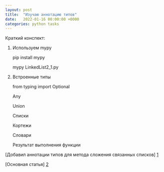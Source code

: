 ```yaml
---
layout: post
title:  "Изучаю аннотацию типов"
date:   2022-01-16 00:00:00 +0000
categories: python tasks
---
```


Краткий конспект:

1. Используем mypy

    pip install mypy 
   
    mypy LinkedList2_1.py

2. Встроенные типы
     
   from typing import Optional

    Any

    Union
 
    Списки
 
    Кортежи
 
    Словари
 
    Результат выполнения функции

[1]: https://github.com/NikLaz25/Algorithms_1/blob/main/two_LinkedList.py
[Добавил аннотации типов для метода сложения связанных списков] [1]

[2]: https://habr.com/ru/company/lamoda/blog/432656/
[Основная статья] [2]



